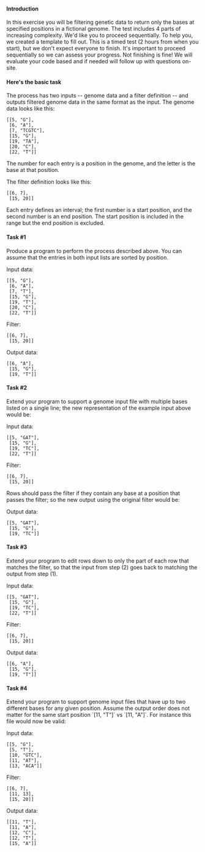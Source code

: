 <h4>Introduction</h4>
In this exercise you will be filtering genetic data to return only the bases at specified positions in a fictional genome. The test includes 4 parts of increasing complexity.  We'd like you to proceed sequentially.  To help you, we created a template to fill out. This is a timed test (2 hours from when you start), but we don't expect everyone to finish.  It's important to proceed sequentially so we can assess your progress. Not finishing is fine! We will evaluate your code based and if needed will follow up with questions on-site.

<h4>Here's the basic task</h4>
The process has two inputs -- genome data and a filter definition -- and outputs filtered genome data in the same format as the input. 
The genome data looks like this:
 
```
[[5, "G"],
 [6, "A"],
 [7, "TCGTC"],
 [15, "G"],
 [19, "TA"],
 [20, "C"],
 [22, "T"]]
```

 
The number for each entry is a position in the genome, and the letter is the base at that position.
 
The filter definition looks like this:
 
```
[[6, 7],
 [15, 20]]
```

Each entry defines an interval; the first number is a start position, and the second number is an end position. The start position is included in the range but the end position is excluded. 

<h4>Task #1</h4>
Produce a program to perform the process described above. 
You can assume that the entries in both input lists are sorted by position.

Input data: 
```
[[5, "G"],
 [6, "A"],
 [7, "T"],
 [15, "G"],
 [19, "T"],
 [20, "C"],
 [22, "T"]]
```

Filter:
```
[[6, 7],
 [15, 20]]
```

Output data:
```
[[6, "A"],
 [15, "G"],
 [19, "T"]]
```
 
<h4>Task #2</h4>
Extend your program to support a genome input file with multiple bases listed on a single line; 
the new representation of the example input above would be:

Input data:
```
[[5, "GAT"],
 [15, "G"],
 [19, "TC"],
 [22, "T"]]
```

Filter:
```
[[6, 7],
 [15, 20]]
```
 
Rows should pass the filter if they contain any base at a position that passes the filter; 
so the new output using the original filter would be:

Output data:
```
[[5, "GAT"],
 [15, "G"],
 [19, "TC"]]
```
 
<h4>Task #3</h4>
Extend your program to edit rows down to only the part of each row that matches the filter, 
so that the input from step (2) goes back to matching the output from step (1).

Input data: 
```
[[5, "GAT"],
 [15, "G"],
 [19, "TC"],
 [22, "T"]]
```

Filter:
```
[[6, 7],
 [15, 20]]
```

Output data:
```
[[6, "A"],
 [15, "G"],
 [19, "T"]]
```
 
<h4>Task #4</h4>
Extend your program to support genome input files that have up to two different bases for any given position. Assume
the output order does not matter for the same start position `[11, "T"]` vs `[11, "A"]`. For instance this file would 
now be valid:

Input data:
```
[[5, "G"],
 [5, "T"],
 [10, "GTC"],
 [11, "AT"],
 [13, "ACA"]]
```

Filter:
```
[[6, 7],
 [11, 13],
 [15, 20]]
```

Output data: 
```
[[11, "T"],
 [11, "A"],
 [12, "C"],
 [12, "T"],
 [15, "A"]]
```